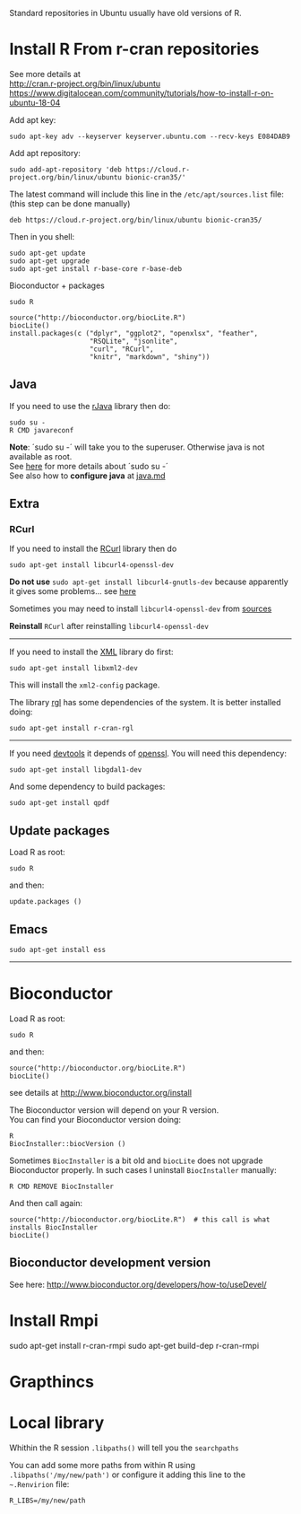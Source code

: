 Standard repositories in Ubuntu usually have old versions of R.

Install R From r-cran repositories
====================================

See more details at  
http://cran.r-project.org/bin/linux/ubuntu  
https://www.digitalocean.com/community/tutorials/how-to-install-r-on-ubuntu-18-04

Add apt key:

    sudo apt-key adv --keyserver keyserver.ubuntu.com --recv-keys E084DAB9

Add apt repository:

    sudo add-apt-repository 'deb https://cloud.r-project.org/bin/linux/ubuntu bionic-cran35/'

The latest command will include this line in the `/etc/apt/sources.list` file:
(this step can be done manually)

    deb https://cloud.r-project.org/bin/linux/ubuntu bionic-cran35/


Then in you shell:

    sudo apt-get update
    sudo apt-get upgrade
    sudo apt-get install r-base-core r-base-deb

Bioconductor + packages

    sudo R

    source("http://bioconductor.org/biocLite.R")
    biocLite()
    install.packages(c ("dplyr", "ggplot2", "openxlsx", "feather",
                        "RSQLite", "jsonlite",
                        "curl", "RCurl", 
                        "knitr", "markdown", "shiny"))



Java
----

If you need to use the [rJava](http://cran.es.r-project.org/web/packages/rJava/index.html) library then do:

    sudo su -
    R CMD javareconf

__Note__: ´sudo su -´ will take you to the superuser. Otherwise java is not available as root.  
See [here](http://askubuntu.com/questions/376199/sudo-su-vs-sudo-i-vs-sudo-bin-bash-when-does-it-matter-which-is-used) for more details about ´sudo su -´  
See also how to __configure java__ at [java.md](java.md)


Extra 
------

### RCurl

If you need to install the [RCurl](http://cran.es.r-project.org/web/packages/RCurl/index.html) library then do

    sudo apt-get install libcurl4-openssl-dev
__Do not use__ `sudo apt-get install libcurl4-gnutls-dev` because apparently it gives some problems... see [here](https://github.com/jeroenooms/curl/issues/63)

Sometimes you may need to install `libcurl4-openssl-dev` from [sources](http://packages.ubuntu.com/trusty/amd64/libcurl4-openssl-dev/download)

__Reinstall__ `RCurl` after reinstalling `libcurl4-openssl-dev`

-----


If you need to install the [XML](http://cran.r-project.org/web/packages/XML/index.html) library do first:

    sudo apt-get install libxml2-dev

This will install the `xml2-config` package.


The library [rgl](http://cran.r-project.org/web/packages/rgl/index.html) has some dependencies of the system. 
It is better installed doing: 

    sudo apt-get install r-cran-rgl


----------

If you need [devtools](https://cran.r-project.org/web/packages/devtools/index.html) it depends of [openssl](https://cran.r-project.org/web/packages/openssl/index.html). You will need this dependency:  

    sudo apt-get install libgdal1-dev
    
And some dependency to build packages:

    sudo apt-get install qpdf


Update packages
--------------

Load R as root:

    sudo R

and then:

    update.packages ()




Emacs
-----

    sudo apt-get install ess

----------------------------------------------------------------------------------------------------------


Bioconductor
============


Load R as root:

    sudo R

and then:

    source("http://bioconductor.org/biocLite.R")
    biocLite()

see details at <http://www.bioconductor.org/install>


The Bioconductor version will depend on your R version.  
You can find your Bioconductor version doing: 

    R
    BiocInstaller::biocVersion ()

Sometimes `BiocInstaller` is a bit old and `biocLite` does not upgrade Bioconductor properly. In such cases I uninstall `BiocInstaller` manually:   

    R CMD REMOVE BiocInstaller
 
 And then call again:
 
    source("http://bioconductor.org/biocLite.R")  # this call is what installs BiocInstaller
    biocLite()


Bioconductor development version
--------------------------------

See here: <http://www.bioconductor.org/developers/how-to/useDevel/>



Install Rmpi
============

sudo apt-get install r-cran-rmpi 
sudo apt-get build-dep r-cran-rmpi


Grapthincs
===============


Local library
===============

Whithin the R session `.libpaths()` will tell you the `searchpaths`

You can add some more paths from within R using `.libpaths('/my/new/path')` or configure it adding this line to the `~.Renvirion` file: 

    R_LIBS=/my/new/path
